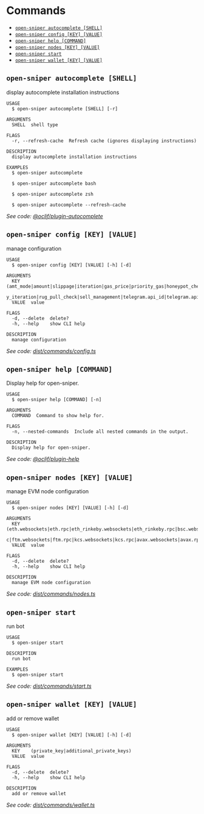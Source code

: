 # Commands
<!-- commands -->
* [`open-sniper autocomplete [SHELL]`](#open-sniper-autocomplete-shell)
* [`open-sniper config [KEY] [VALUE]`](#open-sniper-config-key-value)
* [`open-sniper help [COMMAND]`](#open-sniper-help-command)
* [`open-sniper nodes [KEY] [VALUE]`](#open-sniper-nodes-key-value)
* [`open-sniper start`](#open-sniper-start)
* [`open-sniper wallet [KEY] [VALUE]`](#open-sniper-wallet-key-value)

## `open-sniper autocomplete [SHELL]`

display autocomplete installation instructions

```
USAGE
  $ open-sniper autocomplete [SHELL] [-r]

ARGUMENTS
  SHELL  shell type

FLAGS
  -r, --refresh-cache  Refresh cache (ignores displaying instructions)

DESCRIPTION
  display autocomplete installation instructions

EXAMPLES
  $ open-sniper autocomplete

  $ open-sniper autocomplete bash

  $ open-sniper autocomplete zsh

  $ open-sniper autocomplete --refresh-cache
```

_See code: [@oclif/plugin-autocomplete](https://github.com/oclif/plugin-autocomplete/blob/v1.2.0/src/commands/autocomplete/index.ts)_

## `open-sniper config [KEY] [VALUE]`

manage configuration

```
USAGE
  $ open-sniper config [KEY] [VALUE] [-h] [-d]

ARGUMENTS
  KEY    (amt_mode|amount|slippage|iteration|gas_price|priority_gas|honeypot_check|block_severe_fee|delay_execution|dela
         y_iteration|rug_pull_check|sell_management|telegram.api_id|telegram.api_hash)
  VALUE  value

FLAGS
  -d, --delete  delete?
  -h, --help    show CLI help

DESCRIPTION
  manage configuration
```

_See code: [dist/commands/config.ts](https://github.com/earteaga88/open-sniper/blob/v0.4.0/dist/commands/config.ts)_

## `open-sniper help [COMMAND]`

Display help for open-sniper.

```
USAGE
  $ open-sniper help [COMMAND] [-n]

ARGUMENTS
  COMMAND  Command to show help for.

FLAGS
  -n, --nested-commands  Include all nested commands in the output.

DESCRIPTION
  Display help for open-sniper.
```

_See code: [@oclif/plugin-help](https://github.com/oclif/plugin-help/blob/v5.1.12/src/commands/help.ts)_

## `open-sniper nodes [KEY] [VALUE]`

manage EVM node configuration

```
USAGE
  $ open-sniper nodes [KEY] [VALUE] [-h] [-d]

ARGUMENTS
  KEY    (eth.websockets|eth.rpc|eth_rinkeby.websockets|eth_rinkeby.rpc|bsc.websockets|bsc.rpc|matic.websockets|matic.rp
         c|ftm.websockets|ftm.rpc|kcs.websockets|kcs.rpc|avax.websockets|avax.rpc)
  VALUE  value

FLAGS
  -d, --delete  delete?
  -h, --help    show CLI help

DESCRIPTION
  manage EVM node configuration
```

_See code: [dist/commands/nodes.ts](https://github.com/earteaga88/open-sniper/blob/v0.4.0/dist/commands/nodes.ts)_

## `open-sniper start`

run bot

```
USAGE
  $ open-sniper start

DESCRIPTION
  run bot

EXAMPLES
  $ open-sniper start
```

_See code: [dist/commands/start.ts](https://github.com/earteaga88/open-sniper/blob/v0.4.0/dist/commands/start.ts)_

## `open-sniper wallet [KEY] [VALUE]`

add or remove wallet

```
USAGE
  $ open-sniper wallet [KEY] [VALUE] [-h] [-d]

ARGUMENTS
  KEY    (private_key|additional_private_keys)
  VALUE  value

FLAGS
  -d, --delete  delete?
  -h, --help    show CLI help

DESCRIPTION
  add or remove wallet
```

_See code: [dist/commands/wallet.ts](https://github.com/earteaga88/open-sniper/blob/v0.4.0/dist/commands/wallet.ts)_
<!-- commandsstop -->
